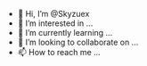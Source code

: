 - 👋 Hi, I’m @Skyzuex
- 👀 I’m interested in ...
- 🌱 I’m currently learning ...
- 💞️ I’m looking to collaborate on ...
- 📫 How to reach me ...

<!---
Skyzu/Skyzu is a ✨ special ✨ repository because its `README.md` (this file) appears on your GitHub profile.
You can click the Preview link to take a look at your changes.
--->
